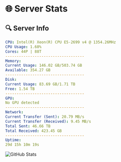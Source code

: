 # 🌐 Server Stats
## 🔍 Server Info
```yaml
CPU: Intel(R) Xeon(R) CPU E5-2699 v4 @ 1354.26MHz
CPU Usage: 1.60%
Cores: 44P | 88T
-----------------------------------
Memory:
Current Usage: 146.02 GB/503.74 GB
Available: 354.27 GB
-----------------------------------
Disk:
Current Usage: 83.69 GB/1.71 TB
Free: 1.54 TB
-----------------------------------
GPU:
No GPU detected
-----------------------------------
Network:
Current Transfer (Sent): 20.79 MB/s
Current Transfer (Received): 9.45 MB/s
Total Sent: 46.66 TB
Total Received: 423.45 GB
-----------------------------------
Uptime:
29d 15h 10m 19s
```
![GitHub Stats](https://img.shields.io/badge/Updated-2025-04-06_12:33:08-blue)